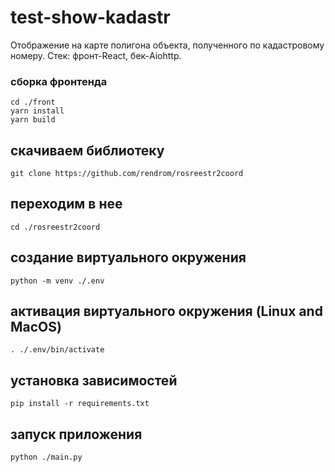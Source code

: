 # test-show-kadastr
Отображение на карте полигона объекта, полученного по кадастровому номеру.
Стек: фронт-React, бек-Aiohttp.

### сборка фронтенда
```
cd ./front
yarn install
yarn build
```
## скачиваем библиотеку
`git clone https://github.com/rendrom/rosreestr2coord `
## переходим в нее
`cd ./rosreestr2coord`
## создание виртуального окружения
`python -m venv ./.env`
## активация виртуального окружения (Linux and MacOS)
`. ./.env/bin/activate`
## установка зависимостей
`pip install -r requirements.txt`

## запуск приложения
`python ./main.py`
